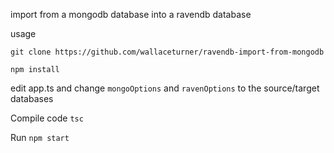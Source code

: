 import from a mongodb database into a ravendb database

usage

`git clone https://github.com/wallaceturner/ravendb-import-from-mongodb`

`npm install`

edit app.ts and change `mongoOptions` and `ravenOptions` to the source/target databases

Compile code
`tsc`

Run
`npm start`